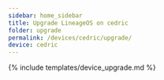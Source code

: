 ```yaml
---
sidebar: home_sidebar
title: Upgrade LineageOS on cedric
folder: upgrade
permalink: /devices/cedric/upgrade/
device: cedric
---
```

{% include templates/device_upgrade.md %}
